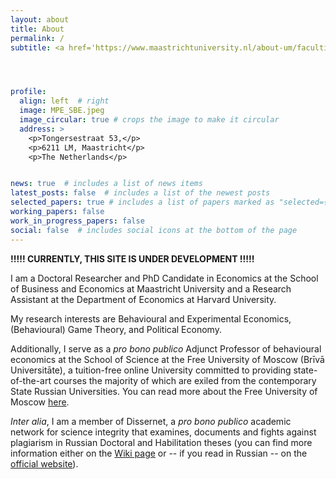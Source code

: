 ```yaml
---
layout: about
title: About
permalink: /
subtitle: <a href='https://www.maastrichtuniversity.nl/about-um/faculties/school-business-and-economics'>Maastricht University</a>, <a href='https://economics.harvard.edu/'>Harvard University</a>, & <a href='https://freemoscow.university/?lang=en'>the Free University of Moscow</a>




profile:
  align: left  # right
  image: MPE_SBE.jpeg
  image_circular: true # crops the image to make it circular
  address: >
    <p>Tongersestraat 53,</p>
    <p>6211 LM, Maastricht</p>
    <p>The Netherlands</p>


news: true  # includes a list of news items
latest_posts: false  # includes a list of the newest posts
selected_papers: true # includes a list of papers marked as "selected={true}"
working_papers: false 
work_in_progress_papers: false 
social: false  # includes social icons at the bottom of the page
---
```



<b>!!!!! CURRENTLY, THIS SITE IS UNDER DEVELOPMENT !!!!! </b>


I am a Doctoral Researcher and PhD Candidate in Economics at the School of Business and Economics at Maastricht University and a Research Assistant at the Department of Economics at Harvard University.

My research interests are Behavioural and Experimental Economics, (Behavioural) Game Theory, and Political Economy.

Additionally, I serve as a <i>pro bono publico</i> Adjunct Professor of behavioural economics at the School of Science at the Free University of Moscow (Brīvā Universitāte), a tuition-free online University committed to providing state-of-the-art courses the majority of which are exiled from the contemporary State Russian Universities. You can read more about the Free University of Moscow [here](/teaching/).


<i>Inter alia</i>, I am a member of Dissernet, a <i>pro bono publico</i> academic network for science integrity that examines, documents and fights against plagiarism in Russian Doctoral and Habilitation theses (you can find more information either on the [Wiki page](https://en.wikipedia.org/wiki/Dissernet) or -- if you read in Russian -- on the [official website](https://www.dissernet.org/)).



















